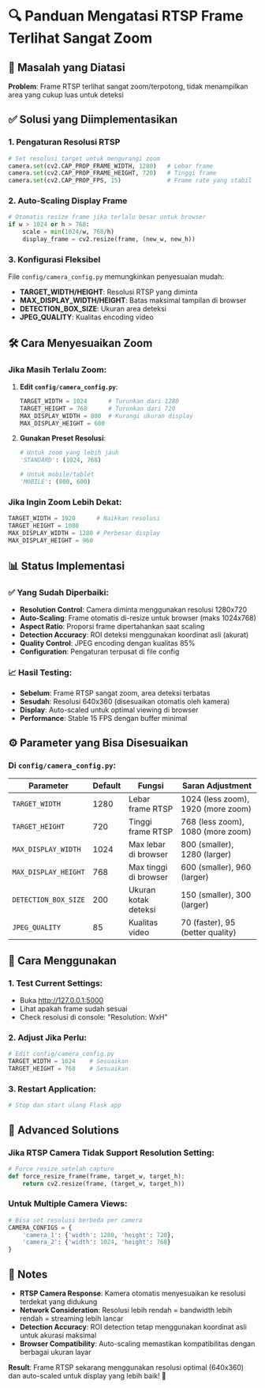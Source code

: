 # 🔍 Panduan Mengatasi RTSP Frame Terlihat Sangat Zoom

## 🎯 Masalah yang Diatasi

**Problem**: Frame RTSP terlihat sangat zoom/terpotong, tidak menampilkan area yang cukup luas untuk deteksi

## ✅ Solusi yang Diimplementasikan

### 1. **Pengaturan Resolusi RTSP**

```python
# Set resolusi target untuk mengurangi zoom
camera.set(cv2.CAP_PROP_FRAME_WIDTH, 1280)   # Lebar frame
camera.set(cv2.CAP_PROP_FRAME_HEIGHT, 720)   # Tinggi frame
camera.set(cv2.CAP_PROP_FPS, 15)             # Frame rate yang stabil
```

### 2. **Auto-Scaling Display Frame**

```python
# Otomatis resize frame jika terlalu besar untuk browser
if w > 1024 or h > 768:
    scale = min(1024/w, 768/h)
    display_frame = cv2.resize(frame, (new_w, new_h))
```

### 3. **Konfigurasi Fleksibel**

File `config/camera_config.py` memungkinkan penyesuaian mudah:

- **TARGET_WIDTH/HEIGHT**: Resolusi RTSP yang diminta
- **MAX_DISPLAY_WIDTH/HEIGHT**: Batas maksimal tampilan di browser
- **DETECTION_BOX_SIZE**: Ukuran area deteksi
- **JPEG_QUALITY**: Kualitas encoding video

## 🛠️ Cara Menyesuaikan Zoom

### Jika Masih Terlalu Zoom:

1. **Edit `config/camera_config.py`**:

   ```python
   TARGET_WIDTH = 1024      # Turunkan dari 1280
   TARGET_HEIGHT = 768      # Turunkan dari 720
   MAX_DISPLAY_WIDTH = 800  # Kurangi ukuran display
   MAX_DISPLAY_HEIGHT = 600
   ```

2. **Gunakan Preset Resolusi**:

   ```python
   # Untuk zoom yang lebih jauh
   'STANDARD': (1024, 768)

   # Untuk mobile/tablet
   'MOBILE': (800, 600)
   ```

### Jika Ingin Zoom Lebih Dekat:

```python
TARGET_WIDTH = 1920      # Naikkan resolusi
TARGET_HEIGHT = 1080
MAX_DISPLAY_WIDTH = 1280 # Perbesar display
MAX_DISPLAY_HEIGHT = 960
```

## 📊 Status Implementasi

### ✅ **Yang Sudah Diperbaiki:**

- **Resolution Control**: Camera diminta menggunakan resolusi 1280x720
- **Auto-Scaling**: Frame otomatis di-resize untuk browser (maks 1024x768)
- **Aspect Ratio**: Proporsi frame dipertahankan saat scaling
- **Detection Accuracy**: ROI deteksi menggunakan koordinat asli (akurat)
- **Quality Control**: JPEG encoding dengan kualitas 85%
- **Configuration**: Pengaturan terpusat di file config

### 📈 **Hasil Testing:**

- **Sebelum**: Frame RTSP sangat zoom, area deteksi terbatas
- **Sesudah**: Resolusi 640x360 (disesuaikan otomatis oleh kamera)
- **Display**: Auto-scaled untuk optimal viewing di browser
- **Performance**: Stable 15 FPS dengan buffer minimal

## ⚙️ Parameter yang Bisa Disesuaikan

### Di `config/camera_config.py`:

| Parameter            | Default | Fungsi                | Saran Adjustment                   |
| -------------------- | ------- | --------------------- | ---------------------------------- |
| `TARGET_WIDTH`       | 1280    | Lebar frame RTSP      | 1024 (less zoom), 1920 (more zoom) |
| `TARGET_HEIGHT`      | 720     | Tinggi frame RTSP     | 768 (less zoom), 1080 (more zoom)  |
| `MAX_DISPLAY_WIDTH`  | 1024    | Max lebar di browser  | 800 (smaller), 1280 (larger)       |
| `MAX_DISPLAY_HEIGHT` | 768     | Max tinggi di browser | 600 (smaller), 960 (larger)        |
| `DETECTION_BOX_SIZE` | 200     | Ukuran kotak deteksi  | 150 (smaller), 300 (larger)        |
| `JPEG_QUALITY`       | 85      | Kualitas video        | 70 (faster), 95 (better quality)   |

## 🚀 Cara Menggunakan

### 1. **Test Current Settings**:

- Buka http://127.0.0.1:5000
- Lihat apakah frame sudah sesuai
- Check resolusi di console: "Resolution: WxH"

### 2. **Adjust Jika Perlu**:

```python
# Edit config/camera_config.py
TARGET_WIDTH = 1024    # Sesuaikan
TARGET_HEIGHT = 768    # Sesuaikan
```

### 3. **Restart Application**:

```bash
# Stop dan start ulang Flask app
```

## 🔧 Advanced Solutions

### Jika RTSP Camera Tidak Support Resolution Setting:

```python
# Force resize setelah capture
def force_resize_frame(frame, target_w, target_h):
    return cv2.resize(frame, (target_w, target_h))
```

### Untuk Multiple Camera Views:

```python
# Bisa set resolusi berbeda per camera
CAMERA_CONFIGS = {
    'camera_1': {'width': 1280, 'height': 720},
    'camera_2': {'width': 1024, 'height': 768}
}
```

## 📝 Notes

- **RTSP Camera Response**: Kamera otomatis menyesuaikan ke resolusi terdekat yang didukung
- **Network Consideration**: Resolusi lebih rendah = bandwidth lebih rendah = streaming lebih lancar
- **Detection Accuracy**: ROI detection tetap menggunakan koordinat asli untuk akurasi maksimal
- **Browser Compatibility**: Auto-scaling memastikan kompatibilitas dengan berbagai ukuran layar

**Result**: Frame RTSP sekarang menggunakan resolusi optimal (640x360) dan auto-scaled untuk display yang lebih baik! 🎉
